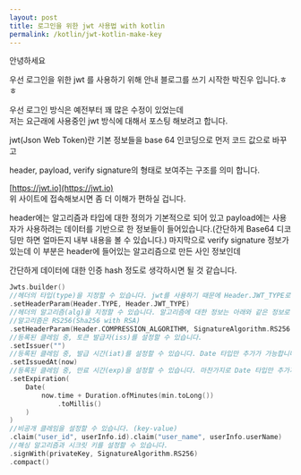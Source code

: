 ```yaml
---
layout: post
title: 로그인을 위한 jwt 사용법 with kotlin
permalink: /kotlin/jwt-kotlin-make-key
---
```


안녕하세요

우선 로그인을 위한 jwt 를 사용하기 위해 안내 블로그를 쓰기 시작한 박진우 입니다.ㅎㅎ

우선 로그인 방식은 예전부터 꽤 많은 수정이 있었는데 <br>
저는 요근래에 사용중인 jwt 방식에 대해서 포스팅 해보려고 합니다.

jwt(Json Web Token)란 기본 정보들을 base 64 인코딩으로 먼저 코드 값으로 바꾸고

header, payload, verify signature의 형태로 보여주는 구조를 의미 합니다.

[https://jwt.io](https://jwt.io)<br>
위 사이트에 접속해보시면 좀 더 이해가 편하실 겁니다.

header에는 알고리즘과 타입에 대한 정의가 기본적으로 되어 있고
payload에는 사용자가 사용하려는 데이터를 기반으로 한 정보들이 들어있습니다.(간단하게 Base64 디코딩만 하면 얼마든지 내부 내용을 볼 수 있습니다.)
마지막으로 verify signature 정보가 있는데 이 부분은 header에 들어있는 알고리즘으로 만든 사인 정보인데

간단하게 데이터에 대한 인증 hash 정도로 생각하시면 될 것 같습니다.

```kotlin
Jwts.builder()
//헤더의 타입(type)을 지정할 수 있습니다. jwt를 사용하기 때문에 Header.JWT_TYPE로 사용해줍니다.
.setHeaderParam(Header.TYPE, Header.JWT_TYPE)
//헤더의 알고리즘(alg)을 지정할 수 있습니다. 알고리즘에 대한 정보는 아래와 같은 정보로 사용했습니다.
//알고리즘은 RS256(Sha256 with RSA)
.setHeaderParam(Header.COMPRESSION_ALGORITHM, SignatureAlgorithm.RS256.value)
//등록된 클레임 중, 토큰 발급자(iss)를 설정할 수 있습니다.
.setIssuer("")
//등록된 클레임 중, 발급 시간(iat)를 설정할 수 있습니다. Date 타입만 추가가 가능합니다.
.setIssuedAt(now)
//등록된 클레임 중, 만료 시간(exp)을 설정할 수 있습니다. 마찬가지로 Date 타입만 추가가 가능합니다.(min은 분단위로 된 int 입니다.)
.setExpiration(
    Date(
        now.time + Duration.ofMinutes(min.toLong())
            .toMillis()
    )
)
//비공개 클레임을 설정할 수 있습니다. (key-value)
.claim("user_id", userInfo.id).claim("user_name", userInfo.userName)
//해싱 알고리즘과 시크릿 키를 설정할 수 있습니다.
.signWith(privateKey, SignatureAlgorithm.RS256)
.compact()

```

